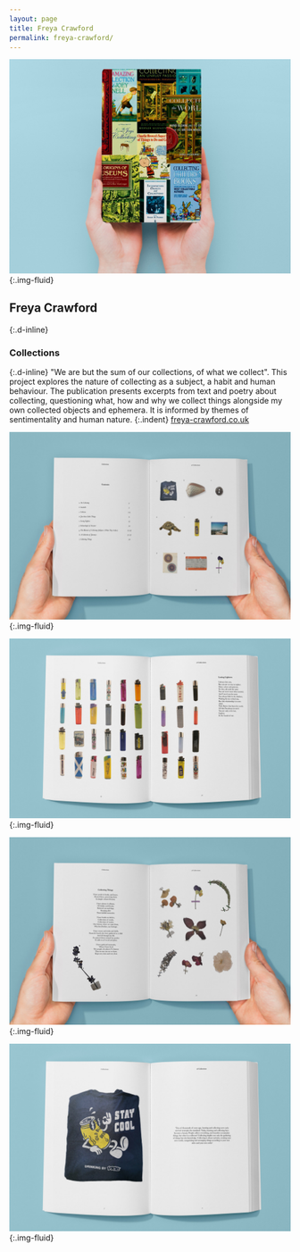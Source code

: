 ```yaml
---
layout: page
title: Freya Crawford
permalink: freya-crawford/
---
```

![Mock-up print publication front cover artwork](../images/freya_crawford_01.jpg "Publication mock-up"){:.img-fluid}
## Freya Crawford
{:.d-inline}
### Collections
{:.d-inline}
"We are but the sum of our collections, of what we collect". This project explores the nature of collecting as a subject, a habit and human behaviour. The publication presents excerpts from text and poetry about collecting, questioning what, how and why we collect things alongside my own collected objects and ephemera. It is informed by themes of sentimentality and human nature.
{:.indent}
[freya-crawford.co.uk](https://freya-crawford.co.uk)

![Mock-up print publication spreads featuring contents pages](../images/freya_crawford_02.jpg "Publication spread mock-up"){:.img-fluid}

![Mock-up print publication spreads featuring a collection of lighters](../images/freya_crawford_03.jpg "Publication spread mock-up"){:.img-fluid}

![Mock-up print publication spreads featuring a poem about collecting](../images/freya_crawford_04.jpg "Publication spread mock-up"){:.img-fluid}

![Mock-up print publication spreads featuring a photograph of a t-shirt](../images/freya_crawford_05.jpg "Publication spread mock-up"){:.img-fluid}
